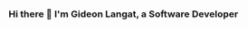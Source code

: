 ### Hi there 👋 I'm Gideon Langat, a Software Developer

<!-- I am a Passionate FullStack Developer from Kenya.
**gideonlangat98/gideonlangat98** is a ✨ _special_ ✨ repository because its `README.md` (this file) appears on your GitHub profile.

Here are some ideas to get you started:

### 🌱 I’m currently learning React
### 🤔 I’m looking for help with understanding React Deeply
###💬 Ask me about Ruby on Rails.
###📫 How to reach me: gideonlangat98@gmail.com
-->
